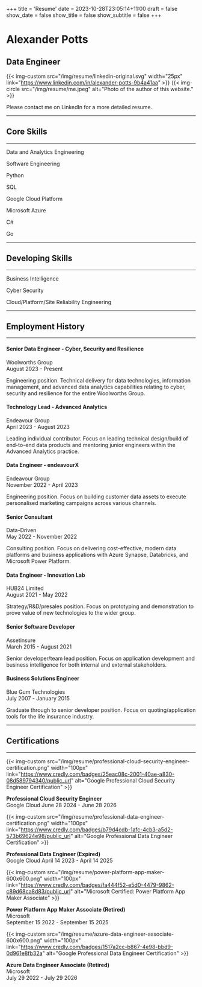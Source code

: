 +++
title = 'Resume'
date = 2023-10-28T23:05:14+11:00
draft = false
show_date = false
show_title = false
show_subtitle = false
+++

# Alexander Potts
## Data Engineer

{{< img-custom src="/img/resume/linkedin-original.svg" width="25px" link="https://www.linkedin.com/in/alexander-potts-9b4a41aa" >}}
{{< img-circle src="/img/resume/me.jpeg" alt="Photo of the author of this website." >}}

Please contact me on LinkedIn for a more detailed resume.

---
## Core Skills
---
Data and Analytics Engineering

Software Engineering

Python

SQL

Google Cloud Platform

Microsoft Azure

C#

Go

---
## Developing Skills
---

Business Intelligence

Cyber Security

Cloud/Platform/Site Reliability Engineering

---
## Employment History
---
#### Senior Data Engineer - Cyber, Security and Resilience
Woolworths Group \
August 2023 - Present

Engineering position. Technical delivery for data technologies, information management, and advanced data analytics capabilities relating to cyber, security and resilience for the entire Woolworths Group.

#### Technology Lead - Advanced Analytics
Endeavour Group \
April 2023 - August 2023

Leading individual contributor. Focus on leading technical design/build of end-to-end data products and mentoring junior engineers within the Advanced Analytics practice.

#### Data Engineer - endeavourX
Endeavour Group \
November 2022 - April 2023

Engineering position. Focus on building customer data assets to execute personalised marketing campaigns across various channels.

#### Senior Consultant
Data-Driven \
May 2022 - November 2022

Consulting position. Focus on delivering cost-effective, modern data platforms and business applications with Azure Synapse, Databricks, and Microsoft Power Platform.

#### Data Engineer - Innovation Lab
HUB24 Limited \
August 2021 - May 2022

Strategy/R&D/presales position. Focus on prototyping and demonstration to prove value of new technologies to the wider group.

#### Senior Software Developer
Assetinsure \
March 2015 - August 2021

Senior developer/team lead position. Focus on application development and business intelligence for both internal and external stakeholders.

#### Business Solutions Engineer
Blue Gum Technologies \
July 2007 - January 2015

Graduate through to senior developer position. Focus on quoting/application tools for the life insurance industry.

---
## Certifications
---
{{< img-custom src="/img/resume/professional-cloud-security-engineer-certification.png" width="100px"
link="https://www.credly.com/badges/25eac08c-2001-40ae-a830-08d589794340/public_url" alt="Google Professional Cloud Security Engineer Certification" >}}

**Professional Cloud Security Engineer**  
Google Cloud 
June 28 2024 - June 28 2026  

{{< img-custom src="/img/resume/professional-data-engineer-certification.png" width="100px" link="https://www.credly.com/badges/b79d4cdb-1afc-4cb3-a5d2-573b69624e98/public_url" alt="Google Professional Data Engineer Certification" >}}

**Professional Data Engineer (Expired)**  
Google Cloud 
April 14 2023 - April 14 2025  

{{< img-custom src="/img/resume/power-platform-app-maker-600x600.png" width="100px" link="https://www.credly.com/badges/fa444f52-e5d0-4479-9862-c89d68ca8d83/public_url" alt="Microsoft Certified: Power Platform App Maker Associate" >}}

**Power Platform App Maker Associate (Retired)**  
Microsoft  
September 15 2022 - September 15 2025  

{{< img-custom src="/img/resume/azure-data-engineer-associate-600x600.png" width="100px" link="https://www.credly.com/badges/1517a2cc-b867-4e98-bbd9-0d961e8fb32a" alt="Google Professional Data Engineer Certification" >}}

**Azure Data Engineer Associate (Retired)**  
Microsoft  
July 29 2022 - July 29 2026
